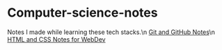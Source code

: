 # Computer-science-notes
Notes I made while learning these tech stacks.\n
[Git and GitHub Notes](https://github.com/Bhardwaj0412/Computer-science-notes/blob/main/Git%20and%20GitHub%20notes.pdf)\n
[HTML and CSS Notes for WebDev](https://github.com/Bhardwaj0412/Computer-science-notes/blob/main/WebDev%20Notes.pdf)
